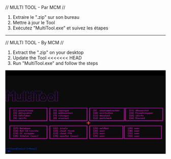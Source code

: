 // MULTI TOOL - Par MCM //

1) Extraire le ".zip" sur son bureau
2) Mettre à jour le Tool
3) Exécutez "MultiTool.exe" et suivez les étapes

------------------------------------------------------------

// MULTI TOOL - By MCM //

1. Extract the ".zip" on your desktop
2. Update the Tool
<<<<<<< HEAD
3. Run "MultiTool.exe" and follow the steps

![Aperçu de la commande](config/screenshot-cmd.png)